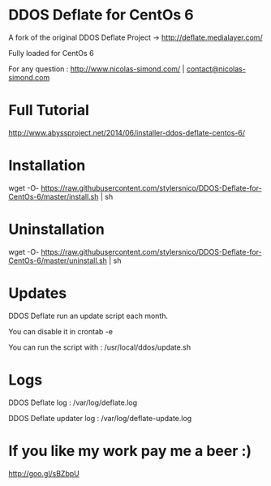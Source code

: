 DDOS Deflate for CentOs 6
=========================

A fork of the original DDOS Deflate Project -> http://deflate.medialayer.com/

Fully loaded for CentOs 6

For any question : http://www.nicolas-simond.com/ | contact@nicolas-simond.com


Full Tutorial
=============

http://www.abyssproject.net/2014/06/installer-ddos-deflate-centos-6/


Installation
============

wget -O- https://raw.githubusercontent.com/stylersnico/DDOS-Deflate-for-CentOs-6/master/install.sh | sh



Uninstallation
==============

wget -O- https://raw.githubusercontent.com/stylersnico/DDOS-Deflate-for-CentOs-6/master/uninstall.sh | sh



Updates
=======

DDOS Deflate run an update script each month.

You can disable it in crontab -e

You can run the script with : /usr/local/ddos/update.sh


Logs
====

DDOS Deflate log : /var/log/deflate.log

DDOS Deflate updater log : /var/log/deflate-update.log



If you like my work pay me a beer :)
====================================

http://goo.gl/sBZbpU
